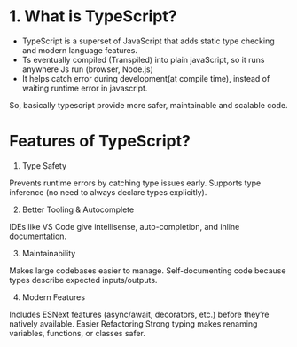 # 1. What is TypeScript?

- TypeScript is a superset of JavaScript that adds static type checking and modern language features.
- Ts eventually compiled (Transpiled) into plain javaScript, so it runs anywhere Js run (browser, Node.js)
- It helps catch error during development(at compile time), instead of waiting runtime error in javascript.

So, basically typescript provide more safer, maintainable and scalable code.

# Features of TypeScript?

1. Type Safety

Prevents runtime errors by catching type issues early.
Supports type inference (no need to always declare types explicitly).

2. Better Tooling & Autocomplete

IDEs like VS Code give intellisense, auto-completion, and inline documentation.

3. Maintainability

Makes large codebases easier to manage.
Self-documenting code because types describe expected inputs/outputs.

4. Modern Features

Includes ESNext features (async/await, decorators, etc.) before they’re natively available.
Easier Refactoring
Strong typing makes renaming variables, functions, or classes safer.